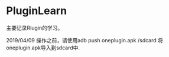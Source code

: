 # PluginLearn
主要记录Rlugin的学习。

2019/04/09
操作之前，请使用adb push oneplugin.apk /sdcard 将oneplugin.apk导入到sdcard中.

